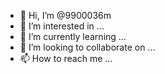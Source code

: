 - 👋 Hi, I’m @9900036m
- 👀 I’m interested in ...
- 🌱 I’m currently learning ...
- 💞️ I’m looking to collaborate on ...
- 📫 How to reach me ...

<!---
9900036m/9900036m is a ✨ special ✨ repository because its `README.md` (this file) appears on your GitHub profile.
You can click the Preview link to take a look at your changes.
--->
